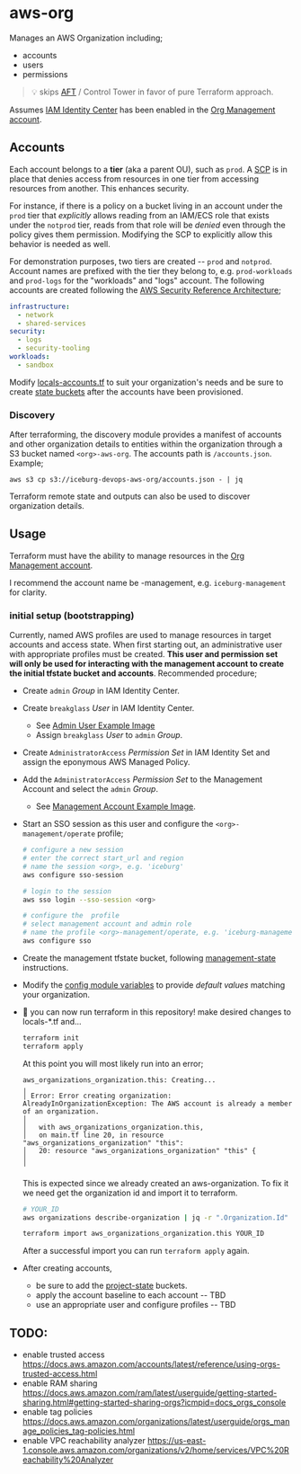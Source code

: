 # aws-org

Manages an AWS Organization including;
* accounts
* users
* permissions

> :bulb: skips [AFT](https://docs.aws.amazon.com/controltower/latest/userguide/taf-account-provisioning.html) / Control Tower in favor of pure Terraform approach.

Assumes [IAM Identity Center](https://docs.aws.amazon.com/singlesignon/latest/userguide/organization-instances-identity-center.html) has been enabled in the [Org Management account](https://docs.aws.amazon.com/prescriptive-guidance/latest/security-reference-architecture/management-account.html).


## Accounts

Each account belongs to a **tier** (aka a parent OU), such as `prod`. A [SCP](https://docs.aws.amazon.com/organizations/latest/userguide/orgs_manage_policies_scps.html) is in place that denies access from resources in one tier from accessing resources from another. This enhances security.

For instance, if there is a policy on a bucket living in an account under the `prod` tier that _explicitly_ allows reading from an IAM/ECS role that exists under the `notprod` tier, reads from that role will be _denied_ even through the policy gives them permission. Modifying the SCP to explicitly allow this behavior is needed as well.

For demonstration purposes, two tiers are created -- `prod` and `notprod`. Account names are prefixed with the tier they belong to, e.g. `prod-workloads` and `prod-logs` for the "workloads" and "logs" account. The following accounts are created following the [AWS Security Reference Architecture](https://docs.aws.amazon.com/prescriptive-guidance/latest/security-reference-architecture/architecture.html);

```yaml
infrastructure:
  - network
  - shared-services
security:
  - logs
  - security-tooling
workloads:
  - sandbox
```

Modify [locals-accounts.tf](./local-accounts.tf) to suit your organization's needs and be sure to create [state buckets](../tfstate/) after the accounts have been provisioned.


### Discovery

After terraforming, the discovery module provides a manifest of accounts and other organization details to entities within the organization through a S3 bucket named `<org>-aws-org`. The accounts path is `/accounts.json`. Example;

```
aws s3 cp s3://iceburg-devops-aws-org/accounts.json - | jq
```

Terraform remote state and outputs can also be used to discover organization details.


## Usage

Terraform must have the ability to manage resources in the [Org Management account](https://docs.aws.amazon.com/prescriptive-guidance/latest/security-reference-architecture/management-account.html). 

I recommend the account name be <org>-management, e.g. `iceburg-management` for clarity.


### initial setup (bootstrapping)

Currently, named AWS profiles are used to manage resources in target accounts and access state. When first starting out, an administrative user with appropriate profiles must be created. **This user and permission set will only be used for interacting with the management account to create the initial tfstate bucket and accounts**. Recommended procedure; 

* Create `admin` _Group_ in IAM Identity Center.
* Create `breakglass` _User_ in IAM Identity Center. 
  * See [Admin User Example Image](docs/img/AdminUser.png)
  * Assign `breakglass` _User_ to `admin` _Group_.
* Create `AdministratorAccess` _Permission Set_ in IAM Identity Set and assign the eponymous AWS Managed Policy.
* Add the `AdministratorAccess` _Permission Set_ to the Management Account and select the `admin` _Group_.
  * See [Management Account Example Image](docs/img/ManagementAccount.png).
* Start an SSO session as this user and configure the `<org>-management/operate` profile;
  ```sh
  # configure a new session
  # enter the correct start_url and region
  # name the session <org>, e.g. 'iceburg'
  aws configure sso-session

  # login to the session
  aws sso login --sso-session <org>

  # configure the  profile
  # select management account and admin role
  # name the profile <org>-management/operate, e.g. 'iceburg-management/operate'
  aws configure sso
  ```
* Create the management tfstate bucket, following [management-state](../tfstate/README.md#usage) instructions.
* Modify the [config module variables](./modules/config/variables.tf) to provide _default values_ matching your organization.
* :tada: you can now run terraform in this repository! make desired changes to locals-*.tf and...
  ```sh
  terraform init
  terraform apply
  ```

  At this point you will most likely run into an error;

  ```text
  aws_organizations_organization.this: Creating...
  ╷
  │ Error: Error creating organization: AlreadyInOrganizationException: The AWS account is already a member of an organization.
  │
  │   with aws_organizations_organization.this,
  │   on main.tf line 20, in resource "aws_organizations_organization" "this":
  │   20: resource "aws_organizations_organization" "this" {
  │
  ╵
  ```

  This is expected since we already created an aws-organization. To fix it we need get the organization id and import it to terraform.

  ```sh
  # YOUR_ID
  aws organizations describe-organization | jq -r ".Organization.Id"
  
  terraform import aws_organizations_organization.this YOUR_ID
  ```

  After a successful import you can run `terraform apply` again.

* After creating accounts, 
  * be sure to add the [project-state](../tfstate/README.md#project-state) buckets.
  * apply the account baseline to each account -- TBD
  * use an appropriate user and configure profiles -- TBD



## TODO:

* enable trusted access https://docs.aws.amazon.com/accounts/latest/reference/using-orgs-trusted-access.html
* enable RAM sharing https://docs.aws.amazon.com/ram/latest/userguide/getting-started-sharing.html#getting-started-sharing-orgs?icmpid=docs_orgs_console
* enable tag policies https://docs.aws.amazon.com/organizations/latest/userguide/orgs_manage_policies_tag-policies.html
* enable VPC reachability analyzer https://us-east-1.console.aws.amazon.com/organizations/v2/home/services/VPC%20Reachability%20Analyzer



